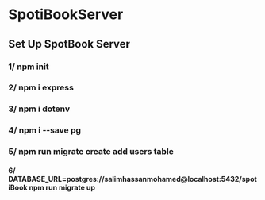 # SpotiBookServer

## Set Up SpotBook Server

### 1/ npm init

### 2/ npm i express

### 3/ npm i dotenv

### 4/ npm i --save pg

### 5/ npm run migrate create add users table

#### 6/ DATABASE_URL=postgres://salimhassanmohamed@localhost:5432/spotiBook npm run migrate up

